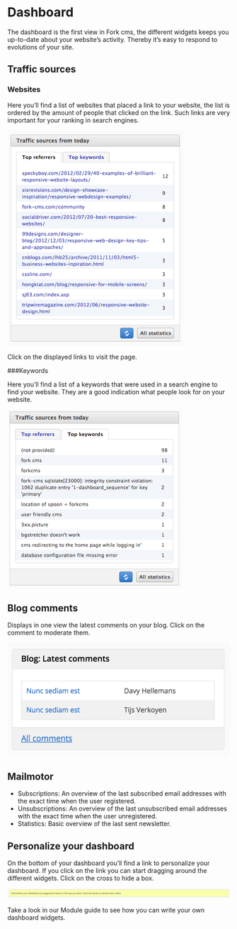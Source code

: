 # Dashboard

The dashboard is the first view in Fork cms, the different widgets keeps you up-to-date about your website’s activity. Thereby it’s easy to respond to evolutions of your site.


## Traffic sources

### Websites

Here you’ll find a list of websites that placed a link to your website, the list is ordered by the amount of people that clicked on the link. Such links are very important for your ranking in search engines.

![Traffic sources](./assets/dashboard_referrers.png)

Click on the displayed links to visit the page.

###Keywords

Here you’ll find a list of a keywords that were used in a search engine to find your website. They are a good indication what people look for on your website.

![Keywords](./assets/dashboard_keywords.png)


## Blog comments

Displays in one view the latest comments on your blog. Click on the comment to moderate them.

![Blog comments](./assets/dashboard_comments.png)

## Mailmotor

* Subscriptions: An overview of the last subscribed email addresses with the exact time when the user registered.
* Unsubscriptions: An overview of the last unsubscribed email addresses with the exact time when the user unregistered.
* Statistics: Basic overview of the last sent newsletter.


## Personalize your dashboard

On the bottom of your dashboard you’ll find a link to personalize your dashboard. If you click on the link you can start dragging around the different widgets. Click on the cross to hide a box.

![Personlize dashboard](./assets/dashboard_personalize.png)

Take a look in our Module guide to see how you can write your own dashboard widgets.
